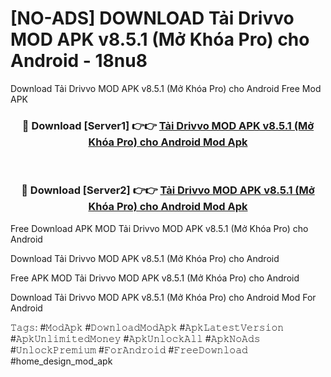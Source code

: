 # [NO-ADS] DOWNLOAD Tải Drivvo MOD APK v8.5.1 (Mở Khóa Pro) cho Android - 18nu8
Download Tải Drivvo MOD APK v8.5.1 (Mở Khóa Pro) cho Android Free Mod APK

<div align="center">
<h3>🔴 Download [Server1] 👉👉 <a href="https://apk-comot.site?title=Tải_Drivvo_MOD_APK_v8.5.1_(Mở_Khóa_Pro)_cho_Android">Tải Drivvo MOD APK v8.5.1 (Mở Khóa Pro) cho Android Mod Apk</a></h3><br>

<h3>🔴 Download [Server2] 👉👉 <a href="https://apk-comot.site?title=Tải_Drivvo_MOD_APK_v8.5.1_(Mở_Khóa_Pro)_cho_Android">Tải Drivvo MOD APK v8.5.1 (Mở Khóa Pro) cho Android Mod Apk</a></h3>
</div>


Free Download APK MOD Tải Drivvo MOD APK v8.5.1 (Mở Khóa Pro) cho Android

Download Tải Drivvo MOD APK v8.5.1 (Mở Khóa Pro) cho Android 

Free APK MOD Tải Drivvo MOD APK v8.5.1 (Mở Khóa Pro) cho Android 

Download Tải Drivvo MOD APK v8.5.1 (Mở Khóa Pro) cho Android Mod For Android

𝚃𝚊𝚐𝚜: #𝙼𝚘𝚍𝙰𝚙𝚔 #𝙳𝚘𝚠𝚗𝚕𝚘𝚊𝚍𝙼𝚘𝚍𝙰𝚙𝚔 #𝙰𝚙𝚔𝙻𝚊𝚝𝚎𝚜𝚝𝚅𝚎𝚛𝚜𝚒𝚘𝚗 #𝙰𝚙𝚔𝚄𝚗𝚕𝚒𝚖𝚒𝚝𝚎𝚍𝙼𝚘𝚗𝚎𝚢 #𝙰𝚙𝚔𝚄𝚗𝚕𝚘𝚌𝚔𝙰𝚕𝚕 #𝙰𝚙𝚔𝙽𝚘𝙰𝚍𝚜 #𝚄𝚗𝚕𝚘𝚌𝚔𝙿𝚛𝚎𝚖𝚒𝚞𝚖 #𝙵𝚘𝚛𝙰𝚗𝚍𝚛𝚘𝚒𝚍 #𝙵𝚛𝚎𝚎𝙳𝚘𝚠𝚗𝚕𝚘𝚊𝚍 #home_design_mod_apk